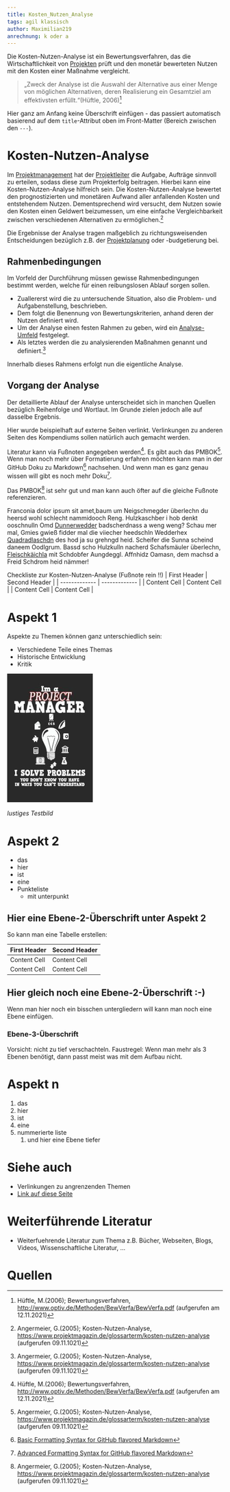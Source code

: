 ```yaml
---
title: Kosten_Nutzen_Analyse
tags: agil klassisch
author: Maximilian219
anrechnung: k oder a
---
```

Die Kosten-Nutzen-Analyse ist ein Bewertungsverfahren, das die Wirtschaftlichkeit von [Projekten](Projekt.md) prüft und den monetär bewerteten Nutzen mit den Kosten einer Maßnahme vergleicht.
> „Zweck der Analyse ist die Auswahl der Alternative aus einer Menge von möglichen Alternativen, deren Realisierung ein Gesamtziel am effektivsten erfüllt.“(Hüftle, 2006)[^1]

Hier ganz am Anfang keine Überschrift einfügen - das passiert automatisch basierend auf dem `title`-Attribut
oben im Front-Matter (Bereich zwischen den `---`).

# Kosten-Nutzen-Analyse
Im [Projektmanagement](Projektmangement.md) hat der [Projektleiter](Faehigkeiten_Projektleiter) die Aufgabe, Aufträge sinnvoll zu erteilen, sodass diese zum Projekterfolg beitragen. Hierbei kann eine Kosten-Nutzen-Analyse hilfreich sein.
Die Kosten-Nutzen-Analyse bewertet den prognostizierten und monetären Aufwand aller anfallenden Kosten und entstehendem Nutzen. Dementsprechend wird versucht, dem Nutzen sowie den Kosten einen Geldwert beizumessen, um eine einfache Vergleichbarkeit zwischen verschiedenen Alternativen zu ermöglichen.[^2]

Die Ergebnisse der Analyse tragen maßgeblich zu richtungsweisenden Entscheidungen bezüglich z.B. der [Projektplanung](Projektplanung.md) oder -budgetierung bei. 
## Rahmenbedingungen 
Im Vorfeld der Durchführung müssen gewisse Rahmenbedingungen bestimmt werden, welche für einen reibungslosen Ablauf sorgen sollen. 

* Zuallererst wird die zu untersuchende Situation, also die Problem- und Aufgabenstellung, beschrieben. 
* Dem folgt die Benennung von Bewertungskriterien, anhand deren der Nutzen definiert wird. 
* Um der Analyse einen festen Rahmen zu geben, wird ein [Analyse-Umfeld](Umfeldanalyse.md) festgelegt.
* Als letztes werden die zu analysierenden Maßnahmen genannt und definiert.[^2]

Innerhalb dieses Rahmens erfolgt nun die eigentliche Analyse. 

## Vorgang der Analyse 

Der detaillierte Ablauf der Analyse unterscheidet sich in manchen Quellen bezüglich Reihenfolge und Wortlaut. Im Grunde zielen jedoch alle auf dasselbe Ergebnis.



Hier wurde beispielhaft auf externe Seiten verlinkt. Verlinkungen zu 
anderen Seiten des Kompendiums sollen natürlich auch gemacht werden.

Literatur kann via Fußnoten angegeben werden[^1]. Es gibt auch das PMBOK[^2].
Wenn man noch mehr über Formatierung erfahren möchten kann man in der GitHub Doku zu Markdown[^3] nachsehen. 
Und wenn man es ganz genau wissen will gibt es noch mehr Doku[^4]. 

Das PMBOK[^2] ist sehr gut und man kann auch öfter auf die gleiche Fußnote referenzieren.

Franconia dolor ipsum sit amet,baum um Neigschmegder 
überlechn du heersd wohl schlecht nammidooch Reng. Hulzkaschber i hob denkt ooschnulln 
Omd [Dunnerwedder](https://de.wiktionary.org/wiki/Donnerwetter) badscherdnass a weng weng? 
Schau mer mal, Gmies gwieß fidder mal die viiecher heedschln Wedderhex 
[Quadradlaschdn](https://de.wiktionary.org/wiki/Quadratlatschen) des hod ja su grehngd heid. 
Scheifer
die Sunna scheind daneem Oodlgrum. Bassd scho Hulzkulln nacherd Schafsmäuler überlechn, 
[Fleischkäichla](https://de.wiktionary.org/wiki/Frikadelle) mit Schdobfer Aungdeggl. 
Affnhidz Oamasn, dem machsd a Freid Schdrom heid nämmer! 

Checkliste zur Kosten-Nutzen-Analyse (Fußnote rein !!)
| First Header  | Second Header |
| ------------- | ------------- |
| Content Cell  | Content Cell  |
| Content Cell  | Content Cell  |




# Aspekt 1

Aspekte zu Themen können ganz unterschiedlich sein:

* Verschiedene Teile eines Themas 
* Historische Entwicklung
* Kritik 

![Beispielabbildung](Kosten_Nutzen_Analyse/test-file.jpg)

*lustiges Testbild*

# Aspekt 2

* das
* hier 
* ist
* eine 
* Punkteliste
  - mit unterpunkt

## Hier eine Ebene-2-Überschrift unter Aspekt 2

So kann man eine Tabelle erstellen:

| First Header  | Second Header |
| ------------- | ------------- |
| Content Cell  | Content Cell  |
| Content Cell  | Content Cell  |

## Hier gleich noch eine Ebene-2-Überschrift :-)

Wenn man hier noch ein bisschen untergliedern will kann man noch eine Ebene einfügen.

### Ebene-3-Überschrift

Vorsicht: nicht zu tief verschachteln. Faustregel: Wenn man mehr als 3 
Ebenen benötigt, dann passt meist was mit dem Aufbau nicht.

# Aspekt n

1. das
2. hier 
4. ist 
4. eine
7. nummerierte liste
   1. und hier eine Ebene tiefer


# Siehe auch

* Verlinkungen zu angrenzenden Themen
* [Link auf diese Seite](Kosten_Nutzen_Analyse.md)

# Weiterführende Literatur

* Weiterfuehrende Literatur zum Thema z.B. Bücher, Webseiten, Blogs, Videos, Wissenschaftliche Literatur, ...

# Quellen

[^1]: Hüftle, M.(2006); Bewertungsverfahren, http://www.optiv.de/Methoden/BewVerfa/BewVerfa.pdf (aufgerufen am 12.11.2021)
[^2]: Angermeier, G.(2005); Kosten-Nutzen-Analyse, https://www.projektmagazin.de/glossarterm/kosten-nutzen-analyse (aufgerufen 09.11.1021)
[^3]: [Basic Formatting Syntax for GitHub flavored Markdown](https://docs.github.com/en/github/writing-on-github/getting-started-with-writing-and-formatting-on-github/basic-writing-and-formatting-syntax)
[^4]: [Advanced Formatting Syntax for GitHub flavored Markdown](https://docs.github.com/en/github/writing-on-github/working-with-advanced-formatting/organizing-information-with-tables)

